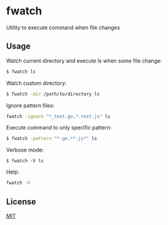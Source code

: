# fwatch
Utility to execute command when file changes

## Usage

Watch current directory and execute ls when some file change:

```bash
$ fwatch ls
```

Watch custom directory:

```bash
$ fwatch -dir /path/to/directory ls
```

Ignore pattern files:

```bash
fwatch -ignore "*_test.go,*.test.js" ls
```

Execute command to only specific pattern:

```bash
$ fwatch -pattern "*.go,**.js*" ls
```

Verbose mode:

```
$ fwatch -V ls
```

Help:

```bash
fwatch -h
```


## License
[MIT](https://github.com/msAlcantara/fwatch/blob/master/LICENSE)
